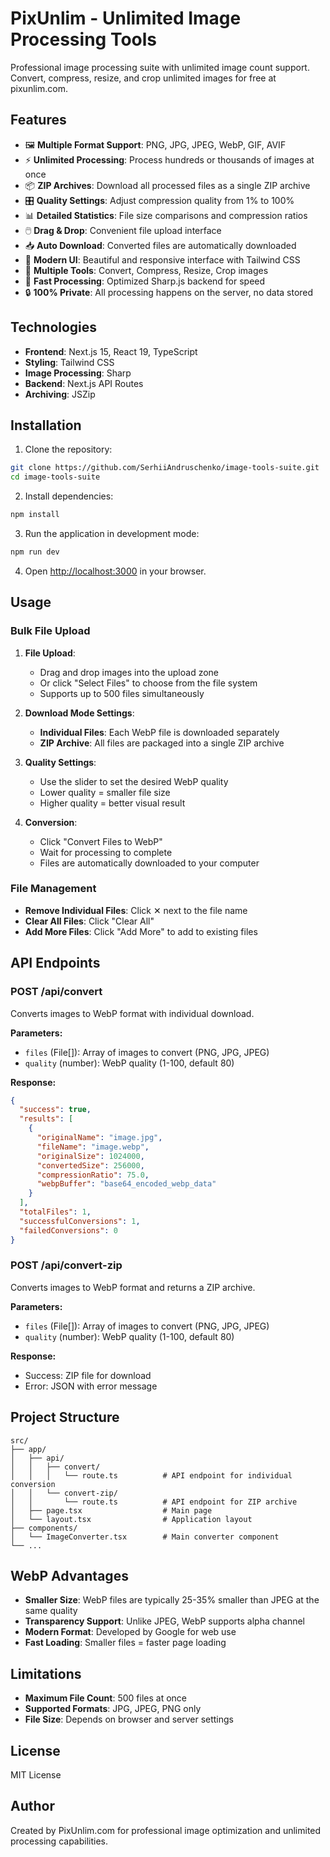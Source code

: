 # PixUnlim - Unlimited Image Processing Tools

Professional image processing suite with unlimited image count support. Convert, compress, resize, and crop unlimited images for free at pixunlim.com.

## Features

- 🖼️ **Multiple Format Support**: PNG, JPG, JPEG, WebP, GIF, AVIF
- ⚡ **Unlimited Processing**: Process hundreds or thousands of images at once
- 📦 **ZIP Archives**: Download all processed files as a single ZIP archive
- 🎛️ **Quality Settings**: Adjust compression quality from 1% to 100%
- 📊 **Detailed Statistics**: File size comparisons and compression ratios
- 🖱️ **Drag & Drop**: Convenient file upload interface
- 📥 **Auto Download**: Converted files are automatically downloaded
- 🎨 **Modern UI**: Beautiful and responsive interface with Tailwind CSS
- 🔄 **Multiple Tools**: Convert, Compress, Resize, Crop images
- 🚀 **Fast Processing**: Optimized Sharp.js backend for speed
- 🔒 **100% Private**: All processing happens on the server, no data stored

## Technologies

- **Frontend**: Next.js 15, React 19, TypeScript
- **Styling**: Tailwind CSS
- **Image Processing**: Sharp
- **Backend**: Next.js API Routes
- **Archiving**: JSZip

## Installation

1. Clone the repository:
```bash
git clone https://github.com/SerhiiAndruschenko/image-tools-suite.git
cd image-tools-suite
```

2. Install dependencies:
```bash
npm install
```

3. Run the application in development mode:
```bash
npm run dev
```

4. Open [http://localhost:3000](http://localhost:3000) in your browser.

## Usage

### Bulk File Upload

1. **File Upload**:
   - Drag and drop images into the upload zone
   - Or click "Select Files" to choose from the file system
   - Supports up to 500 files simultaneously

2. **Download Mode Settings**:
   - **Individual Files**: Each WebP file is downloaded separately
   - **ZIP Archive**: All files are packaged into a single ZIP archive

3. **Quality Settings**:
   - Use the slider to set the desired WebP quality
   - Lower quality = smaller file size
   - Higher quality = better visual result

4. **Conversion**:
   - Click "Convert Files to WebP"
   - Wait for processing to complete
   - Files are automatically downloaded to your computer

### File Management

- **Remove Individual Files**: Click ✕ next to the file name
- **Clear All Files**: Click "Clear All"
- **Add More Files**: Click "Add More" to add to existing files

## API Endpoints

### POST /api/convert

Converts images to WebP format with individual download.

**Parameters:**
- `files` (File[]): Array of images to convert (PNG, JPG, JPEG)
- `quality` (number): WebP quality (1-100, default 80)

**Response:**
```json
{
  "success": true,
  "results": [
    {
      "originalName": "image.jpg",
      "fileName": "image.webp",
      "originalSize": 1024000,
      "convertedSize": 256000,
      "compressionRatio": 75.0,
      "webpBuffer": "base64_encoded_webp_data"
    }
  ],
  "totalFiles": 1,
  "successfulConversions": 1,
  "failedConversions": 0
}
```

### POST /api/convert-zip

Converts images to WebP format and returns a ZIP archive.

**Parameters:**
- `files` (File[]): Array of images to convert (PNG, JPG, JPEG)
- `quality` (number): WebP quality (1-100, default 80)

**Response:**
- Success: ZIP file for download
- Error: JSON with error message

## Project Structure

```
src/
├── app/
│   ├── api/
│   │   ├── convert/
│   │   │   └── route.ts          # API endpoint for individual conversion
│   │   └── convert-zip/
│   │       └── route.ts          # API endpoint for ZIP archive
│   ├── page.tsx                  # Main page
│   └── layout.tsx                # Application layout
├── components/
│   └── ImageConverter.tsx        # Main converter component
└── ...
```

## WebP Advantages

- **Smaller Size**: WebP files are typically 25-35% smaller than JPEG at the same quality
- **Transparency Support**: Unlike JPEG, WebP supports alpha channel
- **Modern Format**: Developed by Google for web use
- **Fast Loading**: Smaller files = faster page loading

## Limitations

- **Maximum File Count**: 500 files at once
- **Supported Formats**: JPG, JPEG, PNG only
- **File Size**: Depends on browser and server settings

## License

MIT License

## Author

Created by PixUnlim.com for professional image optimization and unlimited processing capabilities.

